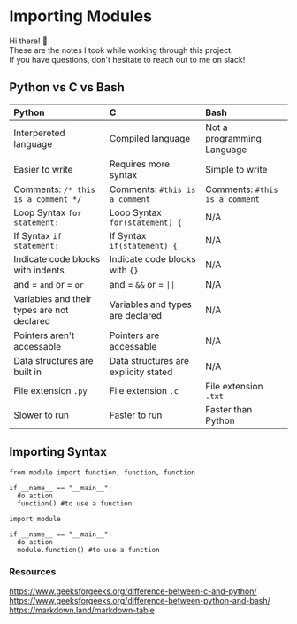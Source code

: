 # Importing Modules

Hi there! :wave: <br>
These are the notes I took while working through this project. <br>
If you have questions, don't hesitate to reach out to me on slack! <br>

## Python vs C vs Bash

| Python | C | Bash |
|:-|:-|:-|
| Interpereted language | Compiled language | Not a programming Language |
| Easier to write | Requires more syntax | Simple to write |
| Comments: `/* this is a comment */` | Comments: `#this is a comment` | Comments: `#this is a comment` |
| Loop Syntax `for statement:` | Loop Syntax `for(statement) {` | N/A |
| If Syntax `if statement:` | If Syntax `if(statement) {` | N/A |
| Indicate code blocks with indents | Indicate code blocks with `{}` | N/A |
| and = `and` or = `or` | and = `&&` or = `\|\|` | N/A |
| Variables and their types are not declared | Variables and types are declared | N/A |
| Pointers aren't accessable | Pointers are accessable | N/A |
| Data structures are built in | Data structures are explicity stated | N/A |
| File extension `.py` | File extension `.c` | File extension `.txt` |
| Slower to run | Faster to run | Faster than Python |

## Importing Syntax

```
from module import function, function, function

if __name__ == "__main__":
  do action
  function() #to use a function
```
```
import module

if __name__ == "__main__":
  do action
  module.function() #to use a function
```

### Resources
https://www.geeksforgeeks.org/difference-between-c-and-python/ <br>
https://www.geeksforgeeks.org/difference-between-python-and-bash/ <br>
https://markdown.land/markdown-table <br>
